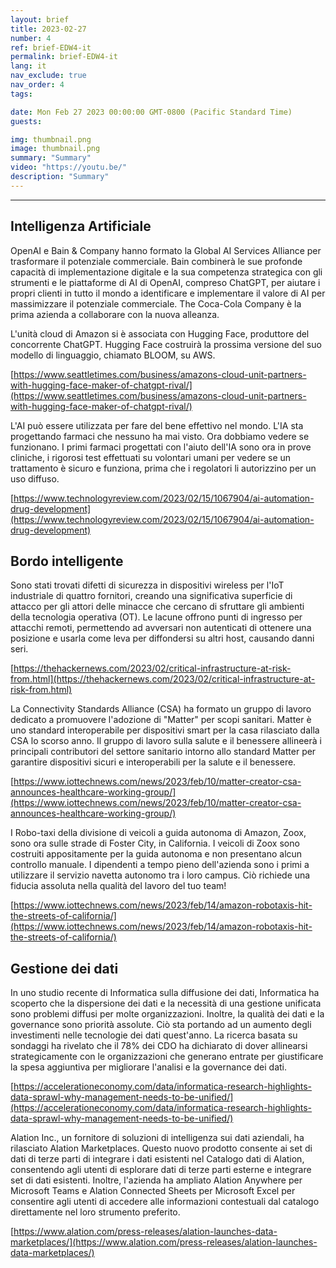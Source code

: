 ```yaml
---
layout: brief
title: 2023-02-27
number: 4
ref: brief-EDW4-it
permalink: brief-EDW4-it
lang: it
nav_exclude: true
nav_order: 4
tags:

date: Mon Feb 27 2023 00:00:00 GMT-0800 (Pacific Standard Time)
guests:

img: thumbnail.png
image: thumbnail.png
summary: "Summary"
video: "https://youtu.be/"
description: "Summary"
---
```






---

## Intelligenza Artificiale

OpenAI e Bain & Company hanno formato la Global AI Services Alliance per trasformare il potenziale commerciale. Bain combinerà le sue profonde capacità di implementazione digitale e la sua competenza strategica con gli strumenti e le piattaforme di AI di OpenAI, compreso ChatGPT, per aiutare i propri clienti in tutto il mondo a identificare e implementare il valore di AI per massimizzare il potenziale commerciale. The Coca-Cola Company è la prima azienda a collaborare con la nuova alleanza.

L'unità cloud di Amazon si è associata con Hugging Face, produttore del concorrente ChatGPT. Hugging Face costruirà la prossima versione del suo modello di linguaggio, chiamato BLOOM, su AWS.

[https://www.seattletimes.com/business/amazons-cloud-unit-partners-with-hugging-face-maker-of-chatgpt-rival/](https://www.seattletimes.com/business/amazons-cloud-unit-partners-with-hugging-face-maker-of-chatgpt-rival/)

L'AI può essere utilizzata per fare del bene effettivo nel mondo. L'IA sta progettando farmaci che nessuno ha mai visto. Ora dobbiamo vedere se funzionano. I primi farmaci progettati con l'aiuto dell'IA sono ora in prove cliniche, i rigorosi test effettuati su volontari umani per vedere se un trattamento è sicuro e funziona, prima che i regolatori li autorizzino per un uso diffuso.

[https://www.technologyreview.com/2023/02/15/1067904/ai-automation-drug-development](https://www.technologyreview.com/2023/02/15/1067904/ai-automation-drug-development)

## Bordo intelligente

Sono stati trovati difetti di sicurezza in dispositivi wireless per l'IoT industriale di quattro fornitori, creando una significativa superficie di attacco per gli attori delle minacce che cercano di sfruttare gli ambienti della tecnologia operativa (OT). Le lacune offrono punti di ingresso per attacchi remoti, permettendo ad avversari non autenticati di ottenere una posizione e usarla come leva per diffondersi su altri host, causando danni seri.

[https://thehackernews.com/2023/02/critical-infrastructure-at-risk-from.html](https://thehackernews.com/2023/02/critical-infrastructure-at-risk-from.html)

La Connectivity Standards Alliance (CSA) ha formato un gruppo di lavoro dedicato a promuovere l'adozione di "Matter" per scopi sanitari. Matter è uno standard interoperabile per dispositivi smart per la casa rilasciato dalla CSA lo scorso anno. Il gruppo di lavoro sulla salute e il benessere allineerà i principali contributori del settore sanitario intorno allo standard Matter per garantire dispositivi sicuri e interoperabili per la salute e il benessere.

[https://www.iottechnews.com/news/2023/feb/10/matter-creator-csa-announces-healthcare-working-group/](https://www.iottechnews.com/news/2023/feb/10/matter-creator-csa-announces-healthcare-working-group/)

I Robo-taxi della divisione di veicoli a guida autonoma di Amazon, Zoox, sono ora sulle strade di Foster City, in California. I veicoli di Zoox sono costruiti appositamente per la guida autonoma e non presentano alcun controllo manuale. I dipendenti a tempo pieno dell'azienda sono i primi a utilizzare il servizio navetta autonomo tra i loro campus. Ciò richiede una fiducia assoluta nella qualità del lavoro del tuo team!

[https://www.iottechnews.com/news/2023/feb/14/amazon-robotaxis-hit-the-streets-of-california/](https://www.iottechnews.com/news/2023/feb/14/amazon-robotaxis-hit-the-streets-of-california/)

## Gestione dei dati

In uno studio recente di Informatica sulla diffusione dei dati, Informatica ha scoperto che la dispersione dei dati e la necessità di una gestione unificata sono problemi diffusi per molte organizzazioni. Inoltre, la qualità dei dati e la governance sono priorità assolute. Ciò sta portando ad un aumento degli investimenti nelle tecnologie dei dati quest'anno. La ricerca basata su sondaggi ha rivelato che il 78% dei CDO ha dichiarato di dover allinearsi strategicamente con le organizzazioni che generano entrate per giustificare la spesa aggiuntiva per migliorare l'analisi e la governance dei dati.

[https://accelerationeconomy.com/data/informatica-research-highlights-data-sprawl-why-management-needs-to-be-unified/](https://accelerationeconomy.com/data/informatica-research-highlights-data-sprawl-why-management-needs-to-be-unified/)

Alation Inc., un fornitore di soluzioni di intelligenza sui dati aziendali, ha rilasciato Alation Marketplaces. Questo nuovo prodotto consente ai set di dati di terze parti di integrare i dati esistenti nel Catalogo dati di Alation, consentendo agli utenti di esplorare dati di terze parti esterne e integrare set di dati esistenti. Inoltre, l'azienda ha ampliato Alation Anywhere per Microsoft Teams e Alation Connected Sheets per Microsoft Excel per consentire agli utenti di accedere alle informazioni contestuali dal catalogo direttamente nel loro strumento preferito.

[https://www.alation.com/press-releases/alation-launches-data-marketplaces/](https://www.alation.com/press-releases/alation-launches-data-marketplaces/)


